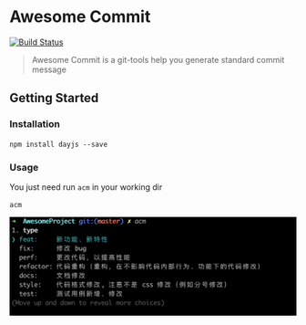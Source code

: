 # Awesome Commit
[![Build Status](https://travis-ci.org/objectIsNotDefined/awesome-commit.svg?branch=master)](https://travis-ci.org/objectIsNotDefined/awesome-commit)

> Awesome Commit is a git-tools help you generate standard commit message

## Getting Started

### Installation

```
npm install dayjs --save
``` 

### Usage
You just need run `acm` in your working dir

```
acm
```
![example](https://raw.githubusercontent.com/objectIsNotDefined/awesome-commit/master/images/example.png)